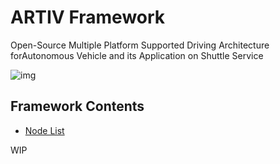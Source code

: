# ARTIV Framework
Open-Source Multiple Platform Supported Driving Architecture forAutonomous Vehicle and its Application on Shuttle Service

![img](https://dgist-artiv.github.io/assets/img/framework_stack.png)
## Framework Contents
  * [Node List](https://docs.google.com/spreadsheets/d/1hulICBhPZkPUgo42Bco3c6eUwQOYGJ_slVpV6FnX2ZM/edit?usp=sharing)
  

WIP



